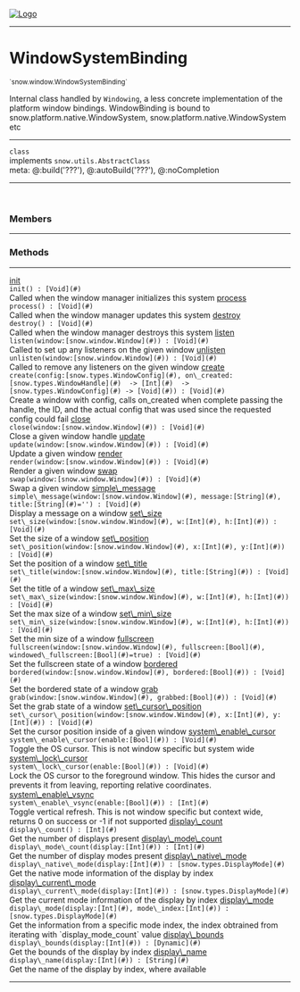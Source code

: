 
[![Logo](../../../images/logo.png)](../../../api/index.html)

---



<h1>WindowSystemBinding</h1>
<small>`snow.window.WindowSystemBinding`</small>

Internal class handled by `Windowing`, a less concrete implementation of the platform window bindings.
    WindowBinding is bound to snow.platform.native.WindowSystem, snow.platform.native.WindowSystem etc

---

`class`<br/>implements <code><span>snow.utils.AbstractClass</span></code>
<span class="meta">
<br/>meta: @:build(&#x27;???&#x27;), @:autoBuild(&#x27;???&#x27;), @:noCompletion
</span>


---

&nbsp;
&nbsp;



<h3>Members</h3> <hr/>





<h3>Methods</h3> <hr/><span class="method apipage">
            <a name="init"><a class="lift" href="#init">init</a></a> <div class="clear"></div><code class="signature apipage">init() : [Void](#)</code><br/><span class="small_desc_flat">Called when the window manager initializes this system</span>
        </span>
    <span class="method apipage">
            <a name="process"><a class="lift" href="#process">process</a></a> <div class="clear"></div><code class="signature apipage">process() : [Void](#)</code><br/><span class="small_desc_flat">Called when the window manager updates this system</span>
        </span>
    <span class="method apipage">
            <a name="destroy"><a class="lift" href="#destroy">destroy</a></a> <div class="clear"></div><code class="signature apipage">destroy() : [Void](#)</code><br/><span class="small_desc_flat">Called when the window manager destroys this system</span>
        </span>
    <span class="method apipage">
            <a name="listen"><a class="lift" href="#listen">listen</a></a> <div class="clear"></div><code class="signature apipage">listen(window:[snow.window.Window](#)<span></span>) : [Void](#)</code><br/><span class="small_desc_flat">Called to set up any listeners on the given window</span>
        </span>
    <span class="method apipage">
            <a name="unlisten"><a class="lift" href="#unlisten">unlisten</a></a> <div class="clear"></div><code class="signature apipage">unlisten(window:[snow.window.Window](#)<span></span>) : [Void](#)</code><br/><span class="small_desc_flat">Called to remove any listeners on the given window</span>
        </span>
    <span class="method apipage">
            <a name="create"><a class="lift" href="#create">create</a></a> <div class="clear"></div><code class="signature apipage">create(config:[snow.types.WindowConfig](#)<span></span>, on\_created:[snow.types.WindowHandle](#)&nbsp; -&gt; [Int](#)&nbsp; -&gt; [snow.types.WindowConfig](#)&nbsp;-&gt; [Void](#)<span></span>) : [Void](#)</code><br/><span class="small_desc_flat">Create a window with config, calls on_created when complete passing the handle, the ID,
            and the actual config that was used since the requested config could fail</span>
        </span>
    <span class="method apipage">
            <a name="close"><a class="lift" href="#close">close</a></a> <div class="clear"></div><code class="signature apipage">close(window:[snow.window.Window](#)<span></span>) : [Void](#)</code><br/><span class="small_desc_flat">Close a given window handle</span>
        </span>
    <span class="method apipage">
            <a name="update"><a class="lift" href="#update">update</a></a> <div class="clear"></div><code class="signature apipage">update(window:[snow.window.Window](#)<span></span>) : [Void](#)</code><br/><span class="small_desc_flat">Update a given window</span>
        </span>
    <span class="method apipage">
            <a name="render"><a class="lift" href="#render">render</a></a> <div class="clear"></div><code class="signature apipage">render(window:[snow.window.Window](#)<span></span>) : [Void](#)</code><br/><span class="small_desc_flat">Render a given window</span>
        </span>
    <span class="method apipage">
            <a name="swap"><a class="lift" href="#swap">swap</a></a> <div class="clear"></div><code class="signature apipage">swap(window:[snow.window.Window](#)<span></span>) : [Void](#)</code><br/><span class="small_desc_flat">Swap a given window</span>
        </span>
    <span class="method apipage">
            <a name="simple_message"><a class="lift" href="#simple_message">simple\_message</a></a> <div class="clear"></div><code class="signature apipage">simple\_message(window:[snow.window.Window](#)<span></span>, message:[String](#)<span></span>, title:[String](#)<span>=&#x27;&#x27;</span>) : [Void](#)</code><br/><span class="small_desc_flat">Display a message on a window</span>
        </span>
    <span class="method apipage">
            <a name="set_size"><a class="lift" href="#set_size">set\_size</a></a> <div class="clear"></div><code class="signature apipage">set\_size(window:[snow.window.Window](#)<span></span>, w:[Int](#)<span></span>, h:[Int](#)<span></span>) : [Void](#)</code><br/><span class="small_desc_flat">Set the size of a window</span>
        </span>
    <span class="method apipage">
            <a name="set_position"><a class="lift" href="#set_position">set\_position</a></a> <div class="clear"></div><code class="signature apipage">set\_position(window:[snow.window.Window](#)<span></span>, x:[Int](#)<span></span>, y:[Int](#)<span></span>) : [Void](#)</code><br/><span class="small_desc_flat">Set the position of a window</span>
        </span>
    <span class="method apipage">
            <a name="set_title"><a class="lift" href="#set_title">set\_title</a></a> <div class="clear"></div><code class="signature apipage">set\_title(window:[snow.window.Window](#)<span></span>, title:[String](#)<span></span>) : [Void](#)</code><br/><span class="small_desc_flat">Set the title of a window</span>
        </span>
    <span class="method apipage">
            <a name="set_max_size"><a class="lift" href="#set_max_size">set\_max\_size</a></a> <div class="clear"></div><code class="signature apipage">set\_max\_size(window:[snow.window.Window](#)<span></span>, w:[Int](#)<span></span>, h:[Int](#)<span></span>) : [Void](#)</code><br/><span class="small_desc_flat">Set the max size of a window</span>
        </span>
    <span class="method apipage">
            <a name="set_min_size"><a class="lift" href="#set_min_size">set\_min\_size</a></a> <div class="clear"></div><code class="signature apipage">set\_min\_size(window:[snow.window.Window](#)<span></span>, w:[Int](#)<span></span>, h:[Int](#)<span></span>) : [Void](#)</code><br/><span class="small_desc_flat">Set the min size of a window</span>
        </span>
    <span class="method apipage">
            <a name="fullscreen"><a class="lift" href="#fullscreen">fullscreen</a></a> <div class="clear"></div><code class="signature apipage">fullscreen(window:[snow.window.Window](#)<span></span>, fullscreen:[Bool](#)<span></span>, windowed\_fullscreen:[Bool](#)<span>=true</span>) : [Void](#)</code><br/><span class="small_desc_flat">Set the fullscreen state of a window</span>
        </span>
    <span class="method apipage">
            <a name="bordered"><a class="lift" href="#bordered">bordered</a></a> <div class="clear"></div><code class="signature apipage">bordered(window:[snow.window.Window](#)<span></span>, bordered:[Bool](#)<span></span>) : [Void](#)</code><br/><span class="small_desc_flat">Set the bordered state of a window</span>
        </span>
    <span class="method apipage">
            <a name="grab"><a class="lift" href="#grab">grab</a></a> <div class="clear"></div><code class="signature apipage">grab(window:[snow.window.Window](#)<span></span>, grabbed:[Bool](#)<span></span>) : [Void](#)</code><br/><span class="small_desc_flat">Set the grab state of a window</span>
        </span>
    <span class="method apipage">
            <a name="set_cursor_position"><a class="lift" href="#set_cursor_position">set\_cursor\_position</a></a> <div class="clear"></div><code class="signature apipage">set\_cursor\_position(window:[snow.window.Window](#)<span></span>, x:[Int](#)<span></span>, y:[Int](#)<span></span>) : [Void](#)</code><br/><span class="small_desc_flat">Set the cursor position inside of a given window</span>
        </span>
    <span class="method apipage">
            <a name="system_enable_cursor"><a class="lift" href="#system_enable_cursor">system\_enable\_cursor</a></a> <div class="clear"></div><code class="signature apipage">system\_enable\_cursor(enable:[Bool](#)<span></span>) : [Void](#)</code><br/><span class="small_desc_flat">Toggle the OS cursor. This is not window specific but system wide</span>
        </span>
    <span class="method apipage">
            <a name="system_lock_cursor"><a class="lift" href="#system_lock_cursor">system\_lock\_cursor</a></a> <div class="clear"></div><code class="signature apipage">system\_lock\_cursor(enable:[Bool](#)<span></span>) : [Void](#)</code><br/><span class="small_desc_flat">Lock the OS cursor to the foreground window. This hides the cursor and prevents it from leaving, reporting relative coordinates.</span>
        </span>
    <span class="method apipage">
            <a name="system_enable_vsync"><a class="lift" href="#system_enable_vsync">system\_enable\_vsync</a></a> <div class="clear"></div><code class="signature apipage">system\_enable\_vsync(enable:[Bool](#)<span></span>) : [Int](#)</code><br/><span class="small_desc_flat">Toggle vertical refresh. This is not window specific but context wide, returns 0 on success or -1 if not supported</span>
        </span>
    <span class="method apipage">
            <a name="display_count"><a class="lift" href="#display_count">display\_count</a></a> <div class="clear"></div><code class="signature apipage">display\_count() : [Int](#)</code><br/><span class="small_desc_flat">Get the number of displays present</span>
        </span>
    <span class="method apipage">
            <a name="display_mode_count"><a class="lift" href="#display_mode_count">display\_mode\_count</a></a> <div class="clear"></div><code class="signature apipage">display\_mode\_count(display:[Int](#)<span></span>) : [Int](#)</code><br/><span class="small_desc_flat">Get the number of display modes present</span>
        </span>
    <span class="method apipage">
            <a name="display_native_mode"><a class="lift" href="#display_native_mode">display\_native\_mode</a></a> <div class="clear"></div><code class="signature apipage">display\_native\_mode(display:[Int](#)<span></span>) : [snow.types.DisplayMode](#)</code><br/><span class="small_desc_flat">Get the native mode information of the display by index</span>
        </span>
    <span class="method apipage">
            <a name="display_current_mode"><a class="lift" href="#display_current_mode">display\_current\_mode</a></a> <div class="clear"></div><code class="signature apipage">display\_current\_mode(display:[Int](#)<span></span>) : [snow.types.DisplayMode](#)</code><br/><span class="small_desc_flat">Get the current mode information of the display by index</span>
        </span>
    <span class="method apipage">
            <a name="display_mode"><a class="lift" href="#display_mode">display\_mode</a></a> <div class="clear"></div><code class="signature apipage">display\_mode(display:[Int](#)<span></span>, mode\_index:[Int](#)<span></span>) : [snow.types.DisplayMode](#)</code><br/><span class="small_desc_flat">Get the information from a specific mode index, the index obtrained from iterating with `display_mode_count` value</span>
        </span>
    <span class="method apipage">
            <a name="display_bounds"><a class="lift" href="#display_bounds">display\_bounds</a></a> <div class="clear"></div><code class="signature apipage">display\_bounds(display:[Int](#)<span></span>) : [Dynamic](#)</code><br/><span class="small_desc_flat">Get the bounds of the display by index</span>
        </span>
    <span class="method apipage">
            <a name="display_name"><a class="lift" href="#display_name">display\_name</a></a> <div class="clear"></div><code class="signature apipage">display\_name(display:[Int](#)<span></span>) : [String](#)</code><br/><span class="small_desc_flat">Get the name of the display by index, where available</span>
        </span>
    





---

&nbsp;
&nbsp;
&nbsp;
&nbsp;